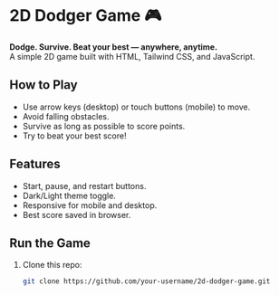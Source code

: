 # 2D Dodger Game 🎮

**Dodge. Survive. Beat your best — anywhere, anytime.**  
A simple 2D game built with HTML, Tailwind CSS, and JavaScript.

## How to Play
- Use arrow keys (desktop) or touch buttons (mobile) to move.
- Avoid falling obstacles.
- Survive as long as possible to score points.
- Try to beat your best score!

## Features
- Start, pause, and restart buttons.
- Dark/Light theme toggle.
- Responsive for mobile and desktop.
- Best score saved in browser.

## Run the Game
1. Clone this repo:
   ```bash
   git clone https://github.com/your-username/2d-dodger-game.git
